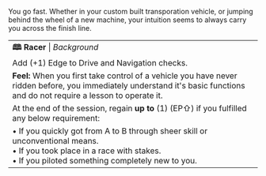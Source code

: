 You go fast. Whether in your custom built transporation vehicle, or jumping behind the wheel of a new machine, your intuition seems to always carry you across the finish line.

|                                                                                                                                                                                  |
| -------------------------------------------------------------------------------------------------------------------------------------------------------------------------------- |
| **🕮 Racer** \| *Background*                                                                                                                                                     |
| Add (+1) Edge to Drive and Navigation checks.                                                                                                                                    |
| **Feel:** When you first take control of a vehicle you have never ridden before, you immediately understand it's basic functions and do not require a lesson to operate it.      |
| At the end of the session, regain **up to** (1) (EP⇧) if you fulfilled any below requirement:                                                                                    |
| • If you quickly got from A to B through sheer skill or unconventional means.<br>• If you took place in a race with stakes.<br>• If you piloted something completely new to you. |
